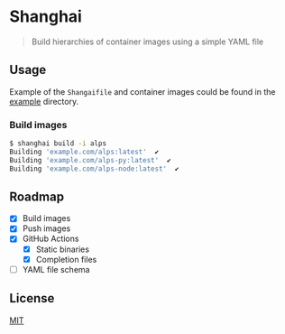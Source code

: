 # Shanghai

> Build hierarchies of container images using a simple YAML file

## Usage

Example of the `Shangaifile` and container images could be found in the [example](./example/)
directory.

### Build images

```sh
$ shanghai build -i alps
Building 'example.com/alps:latest'  ✔ 
Building 'example.com/alps-py:latest'  ✔ 
Building 'example.com/alps-node:latest'  ✔ 
```

## Roadmap

- [x] Build images
- [x] Push images
- [x] GitHub Actions
  - [x] Static binaries
  - [x] Completion files
- [ ] YAML file schema

## License

[MIT](./LICENSE)

